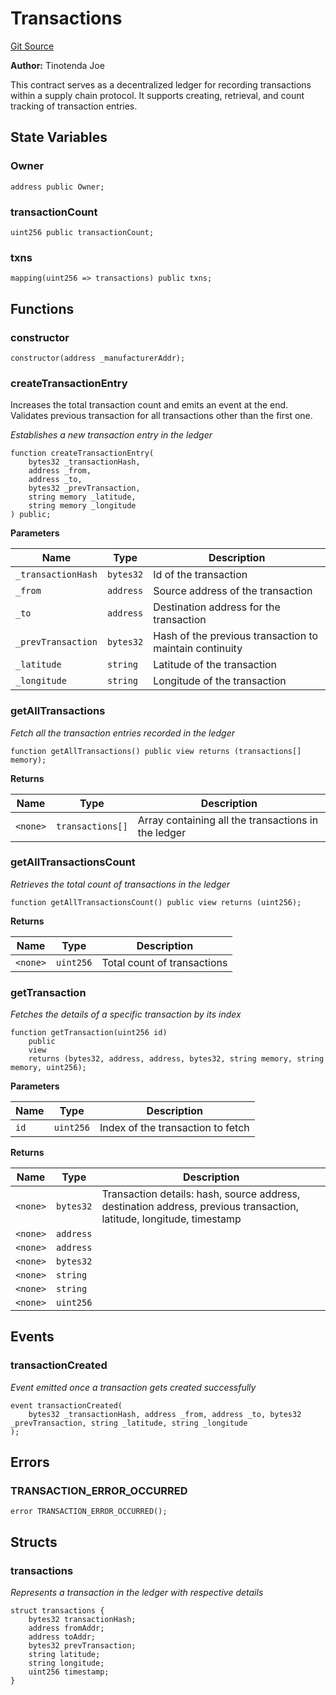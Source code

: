 # Transactions
[Git Source](https://github.com/tinotendajoe01/Solidity-Blochain/blob/cf463adb86eb681dea89cb8178867ce0ef041f33/src/LedgerContracts/Transactions.sol)

**Author:**
Tinotenda Joe

This contract serves as a decentralized ledger for recording transactions within a supply chain protocol. It supports creating, retrieval, and count tracking of transaction entries.


## State Variables
### Owner

```solidity
address public Owner;
```


### transactionCount

```solidity
uint256 public transactionCount;
```


### txns

```solidity
mapping(uint256 => transactions) public txns;
```


## Functions
### constructor


```solidity
constructor(address _manufacturerAddr);
```

### createTransactionEntry

Increases the total transaction count and emits an event at the end. Validates previous transaction for all transactions other than the first one.

*Establishes a new transaction entry in the ledger*


```solidity
function createTransactionEntry(
    bytes32 _transactionHash,
    address _from,
    address _to,
    bytes32 _prevTransaction,
    string memory _latitude,
    string memory _longitude
) public;
```
**Parameters**

|Name|Type|Description|
|----|----|-----------|
|`_transactionHash`|`bytes32`|Id of the transaction|
|`_from`|`address`|Source address of the transaction|
|`_to`|`address`|Destination address for the transaction|
|`_prevTransaction`|`bytes32`|Hash of the previous transaction to maintain continuity|
|`_latitude`|`string`|Latitude of the transaction|
|`_longitude`|`string`|Longitude of the transaction|


### getAllTransactions

*Fetch all the transaction entries recorded in the ledger*


```solidity
function getAllTransactions() public view returns (transactions[] memory);
```
**Returns**

|Name|Type|Description|
|----|----|-----------|
|`<none>`|`transactions[]`|Array containing all the transactions in the ledger|


### getAllTransactionsCount

*Retrieves the total count of transactions in the ledger*


```solidity
function getAllTransactionsCount() public view returns (uint256);
```
**Returns**

|Name|Type|Description|
|----|----|-----------|
|`<none>`|`uint256`|Total count of transactions|


### getTransaction

*Fetches the details of a specific transaction by its index*


```solidity
function getTransaction(uint256 id)
    public
    view
    returns (bytes32, address, address, bytes32, string memory, string memory, uint256);
```
**Parameters**

|Name|Type|Description|
|----|----|-----------|
|`id`|`uint256`|Index of the transaction to fetch|

**Returns**

|Name|Type|Description|
|----|----|-----------|
|`<none>`|`bytes32`|Transaction details: hash, source address, destination address, previous transaction, latitude, longitude, timestamp|
|`<none>`|`address`||
|`<none>`|`address`||
|`<none>`|`bytes32`||
|`<none>`|`string`||
|`<none>`|`string`||
|`<none>`|`uint256`||


## Events
### transactionCreated
*Event emitted once a transaction gets created successfully*


```solidity
event transactionCreated(
    bytes32 _transactionHash, address _from, address _to, bytes32 _prevTransaction, string _latitude, string _longitude
);
```

## Errors
### TRANSACTION_ERROR_OCCURRED

```solidity
error TRANSACTION_ERROR_OCCURRED();
```

## Structs
### transactions
*Represents a transaction in the ledger with respective details*


```solidity
struct transactions {
    bytes32 transactionHash;
    address fromAddr;
    address toAddr;
    bytes32 prevTransaction;
    string latitude;
    string longitude;
    uint256 timestamp;
}
```

